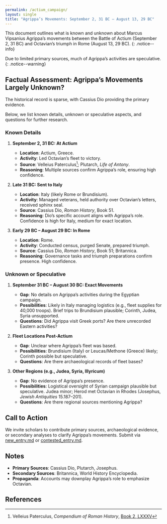 ```yaml
---
permalink: /actium_campaign/
layout: single
title: "Agrippa’s Movements: September 2, 31 BC – August 13, 29 BC"
---
```


This document outlines what is known and unknown about Marcus Vipsanius Agrippa’s movements between the Battle of Actium (September 2, 31 BC) and Octavian’s triumph in Rome (August 13, 29 BC).
{: .notice--info}

Due to limited primary sources, much of Agrippa’s activities are speculative.
{: .notice--warning}

## Factual Assessment: Agrippa’s Movements Largely Unknown?

The historical record is sparse, with Cassius Dio providing the primary evidence.

Below, we list known details, unknown or speculative aspects, and questions for further research.

### Known Details

1. **September 2, 31 BC: At Actium**
   - **Location**: Actium, Greece.
   - **Activity**: Led Octavian’s fleet to victory.
   - **Source**: Velleius Paterculus[^vp-2-LXXXV]; Plutarch, *Life of Antony*.
   - **Reasoning**: Multiple sources confirm Agrippa’s role, ensuring high confidence.

2. **Late 31 BC: Sent to Italy**
   - **Location**: Italy (likely Rome or Brundisium).
   - **Activity**: Managed veterans, held authority over Octavian’s letters, received sphinx seal.
   - **Source**: Cassius Dio, *Roman History*, Book 51.
   - **Reasoning**: Dio’s specific account aligns with Agrippa’s role. Confidence is high for Italy, medium for exact location.

3. **Early 29 BC – August 29 BC: In Rome**
   - **Location**: Rome.
   - **Activity**: Conducted census, purged Senate, prepared triumph.
   - **Source**: Cassius Dio, *Roman History*, Book 51; Britannica.
   - **Reasoning**: Governance tasks and triumph preparations confirm presence. High confidence.

[^vp-2-LXXXV]: Velleius Paterculus, *Compendium of Roman History*, [Book 2, LXXXV](https://penelope.uchicago.edu/Thayer/E/Roman/Texts/Velleius_Paterculus/2C*.html#85)

### Unknown or Speculative

1. **September 31 BC – August 30 BC: Exact Movements**
   - **Gap**: No details on Agrippa’s activities during the Egyptian campaign.
   - **Possibilities**: Likely in Italy managing logistics (e.g., fleet supplies for 40,000 troops). Brief trips to Brundisium plausible; Corinth, Judea, Syria unsupported.
   - **Questions**: Did Agrippa visit Greek ports? Are there unrecorded Eastern activities?

2. **Fleet Locations Post-Actium**
   - **Gap**: Unclear where Agrippa’s fleet was based.
   - **Possibilities**: Brundisium (Italy) or Leucas/Methone (Greece) likely; Corinth possible but speculative.
   - **Questions**: Are there archaeological records of fleet bases?

3. **Other Regions (e.g., Judea, Syria, Illyricum)**
   - **Gap**: No evidence of Agrippa’s presence.
   - **Possibilities**: Logistical oversight of Syrian campaign plausible but speculative. Judea minor; Herod met Octavian in Rhodes (Josephus, *Jewish Antiquities* 15.187–201).
   - **Questions**: Are there regional sources mentioning Agrippa?

## Call to Action

We invite scholars to contribute primary sources, archaeological evidence, or secondary analyses to clarify Agrippa’s movements. Submit via [new_entry.md](.github/ISSUE_TEMPLATE/new_entry.md) or [contested_entry.md](.github/ISSUE_TEMPLATE/contested_entry.md).

## Notes

- **Primary Sources**: Cassius Dio, Plutarch, Josephus.
- **Secondary Sources**: Britannica, World History Encyclopedia.
- **Propaganda**: Accounts may downplay Agrippa’s role to emphasize Octavian.

## References
